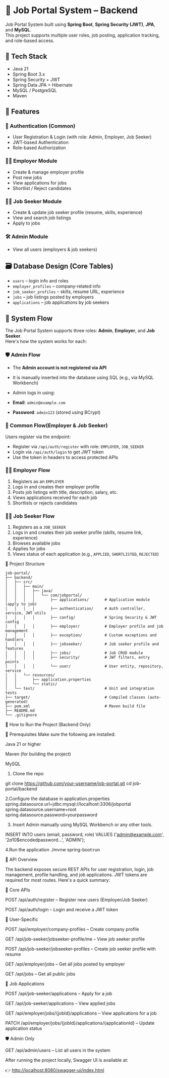 # 💼 Job Portal System – Backend

Job Portal System built using **Spring Boot**, **Spring Security (JWT)**, **JPA**, and **MySQL**.  
This project supports multiple user roles, job posting, application tracking, and role-based access.

## 🧰 Tech Stack

- Java 21
- Spring Boot 3.x
- Spring Security + JWT
- Spring Data JPA + Hibernate
- MySQL / PostgreSQL
- Maven

## 🎯 Features

### 🔐 Authentication (Common)
- User Registration & Login (with role: Admin, Employer, Job Seeker)
- JWT-based Authentication
- Role-based Authorization


### 👨‍💼 Employer Module
- Create & manage employer profile
- Post new jobs
- View applications for jobs
- Shortlist / Reject candidates

### 🙋‍♂️ Job Seeker Module
- Create & update job seeker profile (resume, skills, experience)
- View and search job listings
- Apply to jobs

### 🛠️ Admin Module
- View all users (employers & job seekers)


## 🗃️ Database Design (Core Tables)

- `users` – login info and roles
- `employer_profiles` – company-related info
- `job_seeker_profiles` – skills, resume URL, experience
- `jobs` – job listings posted by employers
- `applications` – job applications by job seekers

## 🔄 System Flow

The Job Portal System supports three roles: **Admin**, **Employer**, and **Job Seeker**.  
Here's how the system works for each:

### 🛡️ Admin Flow

- The **Admin account is not registered via API**
- It is manually inserted into the database using SQL (e.g., via MySQL Workbench)

- Admin logs in using:
- **Email**: `admin@example.com`
- **Password**: `admin123` (stored using BCrypt)


### 👤 Common Flow(Employer & Job Seeker)

Users register via the endpoint:
- Register via `/api/auth/register` with role: `EMPLOYER`, `JOB_SEEKER`
- Login via `/api/auth/login` to get JWT token
- Use the token in headers to access protected APIs



### 👨‍💼 Employer Flow
1. Registers as an `EMPLOYER`
2. Logs in and creates their employer profile
3. Posts job listings with title, description, salary, etc.
4. Views applications received for each job
5. Shortlists or rejects candidates

### 👨‍🔧 Job Seeker Flow
1. Registers as a `JOB_SEEKER`
2. Logs in and creates their job seeker profile (skills, resume link, experience)
3. Browses available jobs
4. Applies for jobs
5.  Views status of each application (e.g., `APPLIED`, `SHORTLISTED`, `REJECTED`)





📁 Project Structure

````
job-portal/
├── backend/
│   ├── src/
│   │   ├── main/
│   │   │   ├── java/
│   │   │   │   └── com/jobportal/
│   │   │   │       ├── applications/       # Application module (apply to job)
│   │   │   │       ├── authentication/     # Auth controller, service, JWT utils
│   │   │   │       ├── config/             # Spring Security & JWT config
│   │   │   │       ├── employer/           # Employer profile and job management
│   │   │   │       ├── exception/          # Custom exceptions and handlers
│   │   │   │       ├── jobseeker/          # Job seeker profile and features
│   │   │   │       ├── jobs/               # Job CRUD module
│   │   │   │       ├── security/           # JWT filters, entry points
│   │   │   │       └── user/               # User entity, repository, service
│   │   └── resources/
│   │       ├── application.properties
│   │       └── static/
│   └── test/                               # Unit and integration tests
├── target/                                 # Compiled classes (auto-generated)
├── pom.xml                                 # Maven build file
├── README.md
└── .gitignore

````

🚀 How to Run the Project (Backend Only)

🧰 Prerequisites
Make sure the following are installed:

Java 21 or higher

Maven (for building the project)

MySQL 

1. Clone the repo

git clone https://github.com/your-username/job-portal.git
cd job-portal/backend

2.Configure the database in application.properties
spring.datasource.url=jdbc:mysql://localhost:3306/jobportal
spring.datasource.username=root
spring.datasource.password=yourpassword

3. Insert Admin manually using MySQL Workbench or any other tools.

INSERT INTO users (email, password, role)
VALUES ('admin@example.com', '$2a$10$encodedpassword...', 'ADMIN');

4.Run the application
./mvnw spring-boot:run


📡 API Overview

The backend exposes secure REST APIs for user registration, login, job management, profile handling, and job applications. JWT tokens are required for most routes. Here's a quick summary:

🧩 Core APIs

POST /api/auth/register – Register new users (Employer/Job Seeker)

POST /api/auth/login – Login and receive a JWT token

👤 User-Specific

POST /api/employer/company-profiles – Create company profile

GET /api/job-seeker/jobseeker-profile/me – View job seeker profile

POST /api/job-seeker/jobseeker-profiles – Create job seeker profile with resume

GET /api/employer/jobs – Get all jobs posted by employer

GET /api/jobs – Get all public jobs


📄 Job Applications

POST /api/job-seeker/applications – Apply for a job

GET /api/job-seeker/applications – View applied jobs

GET /api/employer/jobs/{jobId}/applications – View applications for a job

PATCH /api/employer/jobs/{jobId}/applications/{applicationId} – Update application status

🛡️ Admin Only

GET /api/admin/users – List all users in the system

After running the project locally, Swagger UI is available at:

👉 [http://localhost:8080/swagger-ui/index.html](http://localhost:8080/swagger-ui/index.html)








